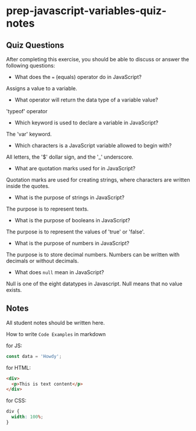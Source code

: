# prep-javascript-variables-quiz-notes

## Quiz Questions

After completing this exercise, you should be able to discuss or answer the following questions:

- What does the `=` (equals) operator do in JavaScript?

Assigns a value to a variable.

- What operator will return the data type of a variable value?

'typeof' operator

- Which keyword is used to declare a variable in JavaScript?

The 'var' keyword.

- Which characters is a JavaScript variable allowed to begin with?

All letters, the '$' dollar sign, and the '\_' underscore.

- What are quotation marks used for in JavaScript?

Quotation marks are used for creating strings, where characters are written inside the quotes.

- What is the purpose of strings in JavaScript?

The purpose is to represent texts.

- What is the purpose of booleans in JavaScript?

The purpose is to represent the values of 'true' or 'false'.

- What is the purpose of numbers in JavaScript?

The purpose is to store decimal numbers. Numbers can be written with decimals or without decimals.

- What does `null` mean in JavaScript?

Null is one of the eight datatypes in Javascript. Null means that no value exists.

## Notes

All student notes should be written here.

How to write `Code Examples` in markdown

for JS:

```javascript
const data = 'Howdy';
```

for HTML:

```html
<div>
  <p>This is text content</p>
</div>
```

for CSS:

```css
div {
  width: 100%;
}
```
